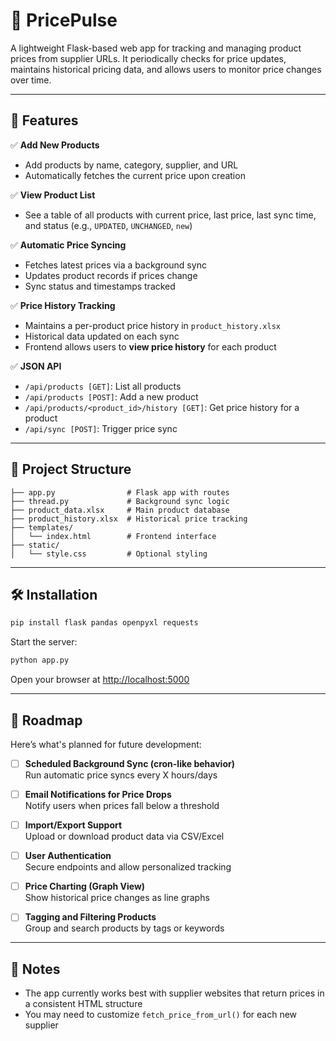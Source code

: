 # 🛒 PricePulse

A lightweight Flask-based web app for tracking and managing product prices from supplier URLs. It periodically checks for price updates, maintains historical pricing data, and allows users to monitor price changes over time.

---

## 🚀 Features

✅ **Add New Products**  
- Add products by name, category, supplier, and URL  
- Automatically fetches the current price upon creation

✅ **View Product List**  
- See a table of all products with current price, last price, last sync time, and status (e.g., `UPDATED`, `UNCHANGED`, `new`)

✅ **Automatic Price Syncing**  
- Fetches latest prices via a background sync
- Updates product records if prices change
- Sync status and timestamps tracked

✅ **Price History Tracking**  
- Maintains a per-product price history in `product_history.xlsx`
- Historical data updated on each sync
- Frontend allows users to **view price history** for each product

✅ **JSON API**  
- `/api/products [GET]`: List all products  
- `/api/products [POST]`: Add a new product  
- `/api/products/<product_id>/history [GET]`: Get price history for a product  
- `/api/sync [POST]`: Trigger price sync

---

## 📁 Project Structure

```
├── app.py                # Flask app with routes
├── thread.py             # Background sync logic
├── product_data.xlsx     # Main product database
├── product_history.xlsx  # Historical price tracking
├── templates/
│   └── index.html        # Frontend interface
├── static/
│   └── style.css         # Optional styling
```

---

## 🛠️ Installation

```bash
pip install flask pandas openpyxl requests
```

Start the server:

```bash
python app.py
```

Open your browser at [http://localhost:5000](http://localhost:5000)

---

## 🔮 Roadmap

Here’s what's planned for future development:

- [ ] **Scheduled Background Sync (cron-like behavior)**  
  Run automatic price syncs every X hours/days

- [ ] **Email Notifications for Price Drops**  
  Notify users when prices fall below a threshold

- [ ] **Import/Export Support**  
  Upload or download product data via CSV/Excel

- [ ] **User Authentication**  
  Secure endpoints and allow personalized tracking

- [ ] **Price Charting (Graph View)**  
  Show historical price changes as line graphs

- [ ] **Tagging and Filtering Products**  
  Group and search products by tags or keywords

---

## 📌 Notes

- The app currently works best with supplier websites that return prices in a consistent HTML structure
- You may need to customize `fetch_price_from_url()` for each new supplier